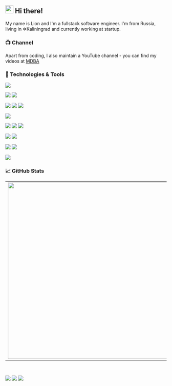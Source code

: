 ## <img src="https://raw.githubusercontent.com/extremecodetv/extremecodetv/master/wave.gif" width="25px"> Hi there! 

My name is Lion and I'm a fullstack software engineer. I'm from Russia, living in ❄Kaliningrad and currently working at startup.

### 📺 Channel

Apart from coding, I also maintain a YouTube channel - you can find my videos at [MDBA](https://www.youtube.com/channel/UCRl9x2DdcVkTlt1lutTfJnA)

### 🔧 Technologies & Tools

![](https://img.shields.io/badge/OS-Linux-informational?style=flat-square&logo=linux&logoColor=white&color=5194f0&bgcolor=110d17)

![](https://img.shields.io/badge/Cloud-AWS-informational?style=flat-square&logo=amazon&logoColor=white&color=5194f0)
![](https://img.shields.io/badge/Editor-VS%20Code-informational?style=flat-square&logo=visual-studio-code&logoColor=white&color=5194f0)

![](https://img.shields.io/badge/Code-Java-informational?style=flat-square&logo=java&logoColor=white&color=5194f0)
![](https://img.shields.io/badge/Code-JavaScript-informational?style=flat-square&logo=javascript&logoColor=white&color=5194f0)
![](https://img.shields.io/badge/Code-PHP-informational?style=flat-square&logo=php&logoColor=white&color=5194f0)

![](https://img.shields.io/badge/Code-HTTP-informational?style=flat-square&logo=http&logoColor=white&color=5194f0)

![](https://img.shields.io/badge/Framework-Express-informational?style=flat-square&logo=javascript&logoColor=white&color=5194f0)
![](https://img.shields.io/badge/Framework-Spring-informational?style=flat-square&logo=java&logoColor=white&color=5194f0)
![](https://img.shields.io/badge/Framework-CodeIgniter-informational?style=flat-square&logo=php&logoColor=white&color=5194f0)

![](https://img.shields.io/badge/Database-MongoDB-informational?style=flat-square&logo=mongodb&logoColor=white&color=5194f0)
![](https://img.shields.io/badge/Database-MySQL-informational?style=flat-square&logo=mysql&logoColor=white&color=5194f0)

![](https://img.shields.io/badge/Code-CSS-informational?style=flat-square&logo=css&logoColor=white&color=5194f0)
![](https://img.shields.io/badge/Code-HTML-informational?style=flat-square&logo=html&logoColor=white&color=5194f0)

![](https://img.shields.io/badge/Code-Bootstrap-informational?style=flat-square&logo=bootstrap&logoColor=white&color=5194f0)

### 📈 GitHub Stats
<p align="center">
  <table>
  <tr>
      <td><img width="550px" align="left" src="https://github-readme-stats.vercel.app/api?username=lkapitman&hide_border=true&count_private=false&layout=compact&hide_title=true&show_icons=true&theme=dark&icon_color=5194f0&bg_color=0d1117" /></td>
      <td><img width="550px" src="https://github-readme-stats.vercel.app/api/top-langs/?username=lkapitman&hide=html&layout=compact&hide_border=true&hide_title=true&theme=dark&icon_color=5194f0&bg_color=0d1117" /></td>
  </tr>   
</table>
</p>

<br />

<p>
  <a href="https://www.youtube.com/channel/UCRl9x2DdcVkTlt1lutTfJnA"><img src="https://img.shields.io/badge/-MDBA-5194f0?style=flat-square&logo=Youtube" /></a>
  <a href="https://vk.com/seriousfrontend"><img src="https://img.shields.io/badge/-Вконтакте-5194f0?style=flat-square&logo=Вконтакте" /></a>
  <a href="https://discord.gg/w3uuXxRsu7"><img src="https://img.shields.io/badge/-Discord-5194f0?style=flat-square&logo=discord" /></a>
</
</p>
